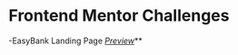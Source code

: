 # Frontend Mentor Challenges
-EasyBank Landing Page _[Preview](https://stef-lev.github.io/frontend-mentor-challenges/easy-bank-page/)_**

